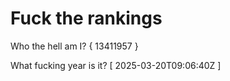 # Fuck the rankings

Who the hell am I?
{ 13411957 }

What fucking year is it?
[ 2025-03-20T09:06:40Z ]
